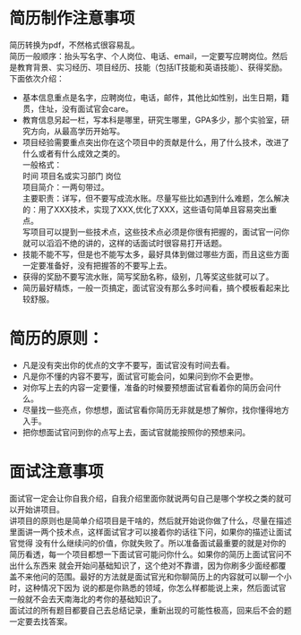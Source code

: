 # 简历制作注意事项
简历转换为pdf，不然格式很容易乱。</br>
简历一般顺序：抬头写名字、个人岗位、电话、email，一定要写应聘岗位。然后是教育背景、实习经历、项目经历、技能（包括IT技能和英语技能）、获得奖励。</br>
下面依次介绍：
- 基本信息重点是名字，应聘岗位，电话，邮件，其他比如性别，出生日期，籍贯，住址，没有面试官会care。
- 教育信息另起一栏，写本科是哪里，研究生哪里，GPA多少，那个实验室，研究方向，从最高学历开始写。
- 项目经验需要重点突出你在这个项目中的贡献是什么，用了什么技术，改进了什么或者有什么成效之类的。</br>
一般格式：</br>时间 项目名或实习部门 岗位</br>项目简介：一两句带过。</br>
主要职责：详写，但不要写成流水账。尽量写些比如遇到什么难题，怎么解决的：用了XXX技术，实现了XXX,优化了XXX，这些语句简单且容易突出重点。</br>
写项目可以提到一些技术点，这些技术点必须是你很有把握的，面试官一问你就可以滔滔不绝的讲的，这样的话面试时很容易打开话题。
- 技能不能不写，但是也不能写太多，最好具体到做过哪些方面，而且这些方面一定要准备好，没有把握答的不要写上去。
- 获得的奖励不要写流水账，简写奖励名称，级别，几等奖这些就可以了。
- 简历最好精炼，一般一页搞定，面试官没有那么多时间看，搞个模板看起来比较舒服。</br>
# 简历的原则：
- 凡是没有突出你的优点的文字不要写，面试官没有时间去看。
- 凡是你不懂的内容不要写，面试官可能会问，如果问到你不会更惨。
- 对你写上去的内容一定要懂，准备的时候要预想面试官看着你的简历会问什么。</br>
- 尽量找一些亮点，你想想，面试官看你简历无非就是想了解你，找你懂得地方入手。
- 把你想面试官问到你的点写上去，面试官就能按照你的预想来问。

# 面试注意事项
面试官一定会让你自我介绍，自我介绍里面你就说两句自己是哪个学校之类的就可以开始讲项目。</br>
讲项目的原则也是简单介绍项目是干啥的，然后就开始说你做了什么，尽量在描述里面讲一两个技术点，这样面试官才可以接着你的话往下问，如果你的描述让面试官觉得
没有什么继续问的价值，你就失败了。所以准备面试最重要的就是对你的简历看透，每一个项目都想一下面试官可能问你什么。如果你的简历上面试官问不出什么东西来
就会开始问基础知识了，这个绝对不靠谱，因为你刷多少面经都覆盖不来他问的范围。最好的方法就是面试官光和你聊简历上的内容就可以聊一个小时，这种情况下因为
说的都是你熟悉的领域，你怎么样都能说上来，然后面试官一般就不会去天南海北的考你的基础知识了。</br>
面试过的所有题目都要自己去总结记录，重新出现的可能性极高，回来后不会的题一定要去找答案。
